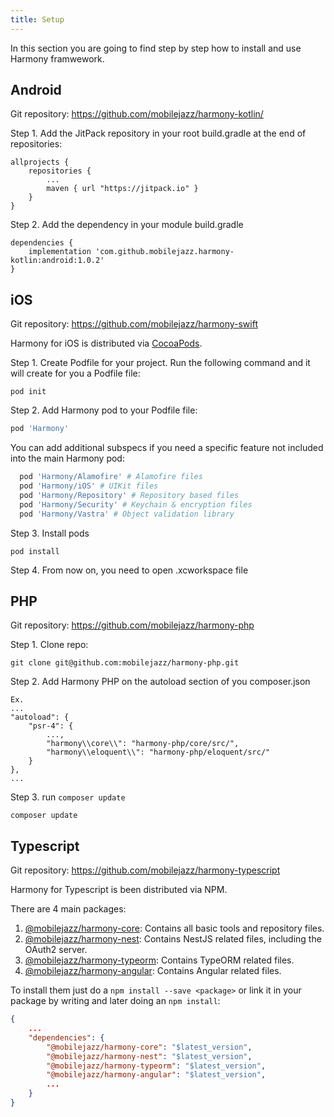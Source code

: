 ```yaml
---
title: Setup
---
```


In this section you are going to find step by step how to install and use Harmony framwework.
## Android

Git repository: https://github.com/mobilejazz/harmony-kotlin/

Step 1. Add the JitPack repository in your root build.gradle at the end of repositories:

```
allprojects {
    repositories {
        ...
        maven { url "https://jitpack.io" }
    }
}
```

Step 2. Add the dependency in your module build.gradle

```
dependencies {
    implementation 'com.github.mobilejazz.harmony-kotlin:android:1.0.2'
}
```

## iOS

Git repository: https://github.com/mobilejazz/harmony-swift

Harmony for iOS is distributed via [CocoaPods](https://cocoapods.org/pods/Harmony). 

Step 1. Create Podfile for your project. Run the following command and it will create for you a Podfile file:

```
pod init
```

Step 2. Add Harmony pod to your Podfile file:

```ruby
pod 'Harmony'
```

You can add additional subspecs if you need a specific feature not included into the main Harmony pod:

```ruby
  pod 'Harmony/Alamofire' # Alamofire files
  pod 'Harmony/iOS' # UIKit files
  pod 'Harmony/Repository' # Repository based files
  pod 'Harmony/Security' # Keychain & encryption files
  pod 'Harmony/Vastra' # Object validation library
```


Step 3. Install pods

```
pod install
```

Step 4. From now on, you need to open .xcworkspace file


## PHP

Git repository: https://github.com/mobilejazz/harmony-php

Step 1. Clone repo:

```
git clone git@github.com:mobilejazz/harmony-php.git
```

Step 2. Add Harmony PHP on the autoload section of you composer.json
```
Ex.
...
"autoload": {
    "psr-4": {
        ...,
        "harmony\\core\\": "harmony-php/core/src/",
        "harmony\\eloquent\\": "harmony-php/eloquent/src/"
    }
},
...
```

Step 3. run `composer update`
```
composer update
```

## Typescript

Git repository: https://github.com/mobilejazz/harmony-typescript

Harmony for Typescript is been distributed via NPM.

There are 4 main packages:

1. [@mobilejazz/harmony-core](https://www.npmjs.com/package/@mobilejazz/harmony-core): Contains all basic tools and repository files.
2. [@mobilejazz/harmony-nest](https://www.npmjs.com/package/@mobilejazz/harmony-nest): Contains NestJS related files, including the OAuth2 server.
3. [@mobilejazz/harmony-typeorm](https://www.npmjs.com/package/@mobilejazz/harmony-typeorm): Contains TypeORM related files.
4. [@mobilejazz/harmony-angular](https://www.npmjs.com/package/@mobilejazz/harmony-angular): Contains Angular related files.

To install them just do a `npm install --save <package>` or link it in your package by writing and later doing an `npm install`:

```json
{
    ...
    "dependencies": {
        "@mobilejazz/harmony-core": "$latest_version",
        "@mobilejazz/harmony-nest": "$latest_version",
        "@mobilejazz/harmony-typeorm": "$latest_version",
        "@mobilejazz/harmony-angular": "$latest_version",
        ...
    }
}
```